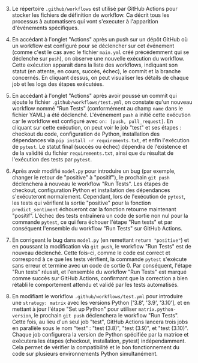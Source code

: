 3. Le répertoire `.github/workflows` est utilisé par GitHub Actions pour stocker les fichiers de définition de workflow. Ca décrit tous les processus à automatisers qui vont s'executer à l'apparition d'événements spécifiques.

8. En accédant à l'onglet "Actions" après un push sur un dépôt GitHub où un workflow est configuré pour se déclencher sur cet événement (comme c'est le cas avec le fichier `main.yml` créé précédemment qui se déclenche sur `push`), on observe une nouvelle exécution du workflow. Cette exécution apparaît dans la liste des workflows, indiquant son statut (en attente, en cours, succès, échec), le commit et la branche concernés. En cliquant dessus, on peut visualiser les détails de chaque job et les logs des étapes exécutées.

10. En accédant à l'onglet "Actions" après avoir poussé un commit qui ajoute le fichier `.github/workflows/test.yml`, on constate qu'un nouveau workflow nommé "Run Tests" (conformément au champ `name` dans le fichier YAML) a été déclenché. L'événement `push` a initié cette exécution car le workflow est configuré avec `on: [push, pull_request]`. En cliquant sur cette exécution, on peut voir le job "test" et ses étapes : checkout du code, configuration de Python, installation des dépendances via `pip install -r requirements.txt`, et enfin l'exécution de `pytest`. Le statut final (succès ou échec) dépendra de l'existence et de la validité du fichier `requirements.txt`, ainsi que du résultat de l'exécution des tests par `pytest`.

11. Après avoir modifié `model.py` pour introduire un bug (par exemple, changer le retour de "positive" à "positif"), le prochain `git push` déclenchera à nouveau le workflow "Run Tests". Les étapes de checkout, configuration Python et installation des dépendances s'exécuteront normalement. Cependant, lors de l'exécution de `pytest`, les tests qui vérifient la sortie "positive" pour la fonction `predict_sentiment` échoueront car la fonction retourne maintenant "positif". L'échec des tests entraînera un code de sortie non nul pour la commande `pytest`, ce qui fera échouer l'étape "Run tests" et par conséquent l'ensemble du workflow "Run Tests" sur GitHub Actions.

12. En corrigeant le bug dans `model.py` (en remettant `return "positive"`) et en poussant la modification via `git push`, le workflow "Run Tests" est de nouveau déclenché. Cette fois-ci, comme le code est correct et correspond à ce que les tests vérifient, la commande `pytest` s'exécute sans erreur et termine avec un code de sortie 0. Par conséquent, l'étape "Run tests" réussit, et l'ensemble du workflow "Run Tests" est marqué comme succès sur GitHub Actions, confirmant que la correction a bien rétabli le comportement attendu et validé par les tests automatisés.

13. En modifiant le workflow `.github/workflows/test.yml` pour introduire une `strategy: matrix` avec les versions Python ['3.8', '3.9', '3.10'], et en mettant à jour l'étape "Set up Python" pour utiliser `matrix.python-version`, le prochain `git push` déclenchera le workflow "Run Tests". Cette fois, au lieu d'un seul job "test", GitHub Actions lancera trois jobs en parallèle sous le nom "test" : "test (3.8)", "test (3.9)", et "test (3.10)". Chaque job configurera la version de Python spécifiée par la matrice et exécutera les étapes (checkout, installation, pytest) indépendamment. Cela permet de vérifier la compatibilité et le bon fonctionnement du code sur plusieurs environnements Python simultanément.

